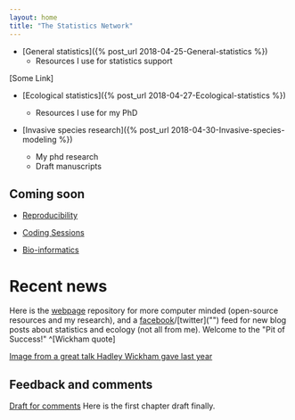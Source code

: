 ```yaml
---
layout: home
title: "The Statistics Network"
---
```


- [General statistics]({% post_url 2018-04-25-General-statistics %})
    - Resources I use for statistics support

[Some Link]

- [Ecological statistics]({% post_url 2018-04-27-Ecological-statistics %})
    - Resources I use for my PhD

- [Invasive species research]({% post_url 2018-04-30-Invasive-species-modeling %})
    - My phd research
    - Draft manuscripts

## Coming soon

- [Reproducibility]("")

- [Coding Sessions]("")

- [Bio-informatics]("")

# Recent news

Here is the [webpage]("https://github.com/davan690/davan690.github.io/") repository for more computer minded (open-source resources and my research), and a [facebook]("https://www.facebook.com/StatisticsNetwork/")/[twitter]("") feed for new blog posts about statistics and ecology (not all from me). Welcome to the "Pit of Success!" ^[Wickham quote]

[Image from a great talk Hadley Wickham gave last year](https://i.imgur.com/7J1bEaJ.mp4)

<h2>Feedback and comments</h2>

<p><a href="">Draft for comments</a> Here is the first chapter draft finally.</p>